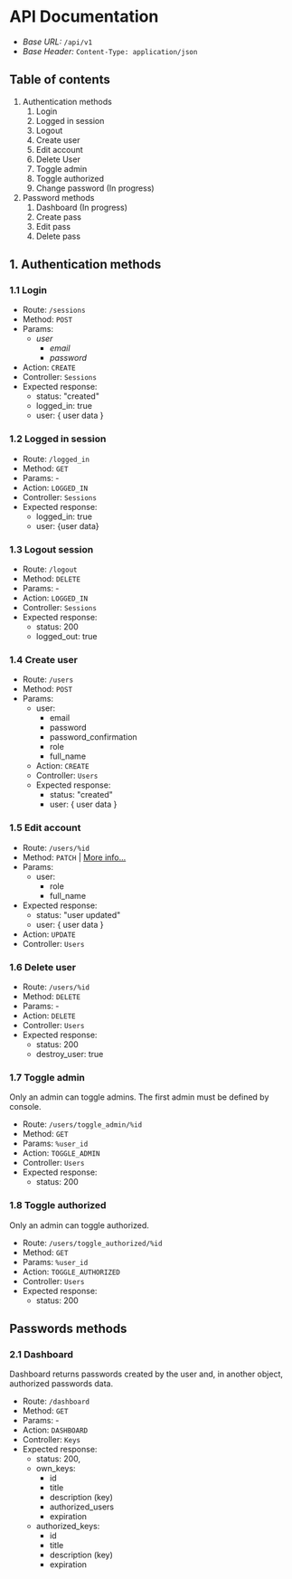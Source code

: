 # API Documentation

- *Base URL:* `/api/v1`
- *Base Header:* `Content-Type: application/json`

## Table of contents

1. Authentication methods
   1. Login
   2. Logged in session
   3. Logout
   4. Create user
   5. Edit account
   6. Delete User
   7. Toggle admin
   8. Toggle authorized
   9. Change password (In progress)
2. Password methods
    1. Dashboard (In progress)
    2. Create pass
    3. Edit pass
    4. Delete pass

## 1. Authentication methods

### 1.1 Login

- Route: `/sessions`
- Method: `POST`
- Params:
  - *user*
    - *email*
    - *password*
- Action: `CREATE`
- Controller: `Sessions`
- Expected response:
  - status: "created"
  - logged_in: true
  - user: { user data }
  
### 1.2 Logged in session

- Route: `/logged_in`
- Method: `GET`
- Params: -
- Action: `LOGGED_IN`
- Controller: `Sessions`
- Expected response:
  - logged_in: true
  - user: {user data}

### 1.3 Logout session

- Route: `/logout`
- Method: `DELETE`
- Params: -
- Action: `LOGGED_IN`
- Controller: `Sessions`
- Expected response:
  - status: 200
  - logged_out: true

### 1.4 Create user

- Route: `/users`
- Method: `POST`
- Params:
  - user:
    - email
    - password
    - password_confirmation
    - role
    - full_name
  - Action: `CREATE`
  - Controller: `Users`
  - Expected response:
    - status: "created"
    - user: { user data }

### 1.5 Edit account

- Route: `/users/%id`
- Method: `PATCH` | [More info...](https://www.bbvanexttechnologies.com/blogs/como-utilizar-los-metodos-put-y-patch-en-el-diseno-de-tus-apis-restful/)
- Params:
  - user:
    - role
    - full_name
- Expected response:
  - status: "user updated"
  - user: { user data }
- Action: `UPDATE`
- Controller: `Users`

### 1.6 Delete user

- Route: `/users/%id`
- Method: `DELETE`
- Params: -
- Action: `DELETE`
- Controller: `Users`
- Expected response:
  - status: 200
  - destroy_user: true

### 1.7 Toggle admin

Only an admin can toggle admins. The first admin must be defined by console.

- Route: `/users/toggle_admin/%id`
- Method: `GET`
- Params: `%user_id`
- Action: `TOGGLE_ADMIN`
- Controller: `Users`
- Expected response:
  - status: 200

### 1.8 Toggle authorized

Only an admin can toggle authorized.

- Route: `/users/toggle_authorized/%id`
- Method: `GET`
- Params: `%user_id`
- Action: `TOGGLE_AUTHORIZED`
- Controller: `Users`
- Expected response:
  - status: 200

## Passwords methods

### 2.1 Dashboard

Dashboard returns passwords created by the user and, in another object, authorized passwords data.

- Route: `/dashboard`
- Method: `GET`
- Params: -
- Action: `DASHBOARD`
- Controller: `Keys`
- Expected response:
  - status: 200,
  - own_keys:
    - id
    - title
    - description (key)
    - authorized_users
    - expiration
  - authorized_keys:
    - id
    - title
    - description (key)
    - expiration
